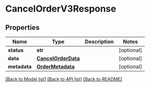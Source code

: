 # CancelOrderV3Response

## Properties
Name | Type | Description | Notes
------------ | ------------- | ------------- | -------------
**status** | **str** |  | [optional] 
**data** | [**CancelOrderData**](CancelOrderData.md) |  | [optional] 
**metadata** | [**OrderMetadata**](OrderMetadata.md) |  | [optional] 

[[Back to Model list]](../README.md#documentation-for-models) [[Back to API list]](../README.md#documentation-for-api-endpoints) [[Back to README]](../README.md)

